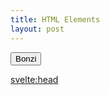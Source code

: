 ```yaml
---
title: HTML Elements
layout: post
---
```


<!-- <svelte:head>

  <script src="//cdnjs.cloudflare.com/ajax/libs/jquery/2.2.2/jquery.min.js"></script>
  <script src="//cdn.rawgit.com/smore-inc/clippy.js/master/build/clippy.min.js"></script>

</svelte:head> -->

<script>
  import Intro from "$lib/components/intro.md"
  import Home from "$lib/components/home.md"

  import { Button } from '@svelteuidev/core';
  import { onMount } from 'svelte';

  import Bonzi from "$lib/components/Bonzi.svelte"

  let bonziButton;
  let bonziComponent;

  onMount(function(){
    bonziButton = function(){
      bonziComponent.bonziButton();
    }
  })

</script>

<Bonzi bind:this={bonziComponent} />

<Button variant='gradient' on:click={bonziButton}>
    Bonzi
</Button>


<Intro />
<Home />

<svelte:head>
  <title>Home | Samuel Hodges</title>
  <meta name="description" content="A minimal content focused markdown sveltekit template.">
</svelte:head>